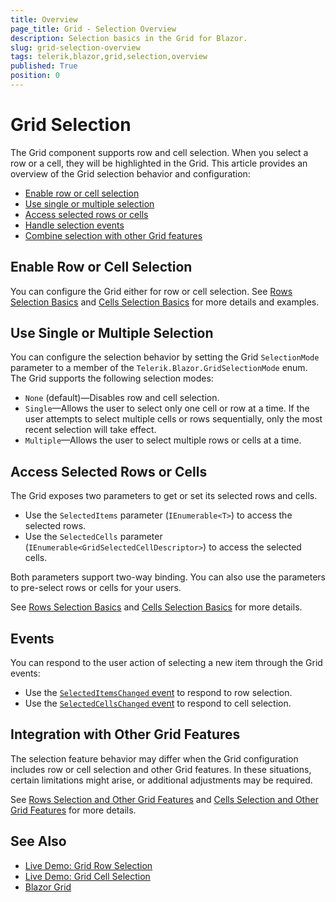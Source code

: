 ```yaml
---
title: Overview
page_title: Grid - Selection Overview
description: Selection basics in the Grid for Blazor.
slug: grid-selection-overview
tags: telerik,blazor,grid,selection,overview
published: True
position: 0
---
```


# Grid Selection

The Grid component supports row and cell selection. When you select a row or a cell, they will be highlighted in the Grid. This article provides an overview of the Grid selection behavior and configuration:

* [Enable row or cell selection](#enable-row-or-cell-selection)
* [Use single or multiple selection](#use-single-or-multiple-selection)
* [Access selected rows or cells](#access-selected-rows-or-cells)
* [Handle selection events](#events)
* [Combine selection with other Grid features](#integration-with-other-grid-features)

## Enable Row or Cell Selection

You can configure the Grid either for row or cell selection. See [Rows Selection Basics](slug://grid-selection-row#basics) and [Cells Selection Basics](slug://grid-selection-cell#basics) for more details and examples.

## Use Single or Multiple Selection

You can configure the selection behavior by setting the Grid `SelectionMode` parameter to a member of the `Telerik.Blazor.GridSelectionMode` enum. The Grid supports the following selection modes:

* `None` (default)—Disables row and cell selection.
* `Single`—Allows the user to select only one cell or row at a time. If the user attempts to select multiple cells or rows sequentially, only the most recent selection will take effect.
* `Multiple`—Allows the user to select multiple rows or cells at a time.

## Access Selected Rows or Cells

The Grid exposes two parameters to get or set its selected rows and cells.

* Use the `SelectedItems` parameter (`IEnumerable<T>`) to access the selected rows.
* Use the `SelectedCells` parameter (`IEnumerable<GridSelectedCellDescriptor>`) to access the selected cells.

Both parameters support two-way binding. You can also use the parameters to pre-select rows or cells for your users.

See [Rows Selection Basics](slug://grid-selection-row#basics) and [Cells Selection Basics](slug://grid-selection-cell#basics) for more details.

## Events

You can respond to the user action of selecting a new item through the Grid events:

* Use the [`SelectedItemsChanged` event](slug://grid-selection-row#selecteditemschanged-event) to respond to row selection.
* Use the [`SelectedCellsChanged` event](slug://grid-selection-cell#selectedcellschanged-event) to respond to cell selection.

## Integration with Other Grid Features

The selection feature behavior may differ when the Grid configuration includes row or cell selection and other Grid features. In these situations, certain limitations might arise, or additional adjustments may be required.

See [Rows Selection and Other Grid Features](slug://grid-selection-row#row-selection-and-other-grid-features) and [Cells Selection and Other Grid Features](slug://grid-selection-cell#cell-selection-and-other-grid-features) for more details.

## See Also

* [Live Demo: Grid Row Selection](https://demos.telerik.com/blazor-ui/grid/row-selection)
* [Live Demo: Grid Cell Selection](https://demos.telerik.com/blazor-ui/grid/cell-selection)
* [Blazor Grid](slug://grid-overview)
